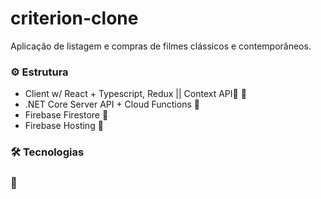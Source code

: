# criterion-clone
<p> Aplicação de listagem e compras de filmes clássicos e contemporâneos. </p>

### ⚙️ Estrutura

- Client w/ React + Typescript, Redux || Context API🤷 🚧
- .NET Core Server API + Cloud Functions 🚧
- Firebase Firestore 🚧
- Firebase Hosting  🚧
 
### 🛠 Tecnologias

### 🚀 
